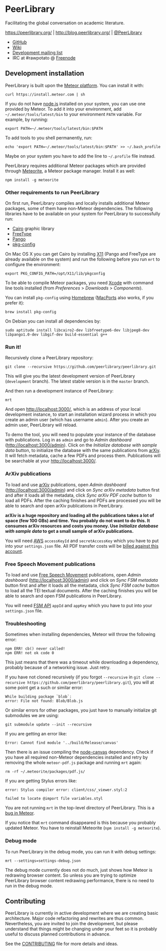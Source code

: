 PeerLibrary
===========

Facilitating the global conversation on academic literature.

https://peerlibrary.org/ | http://blog.peerlibrary.org/ | [@PeerLibrary](https://twitter.com/PeerLibrary)

* [GitHub](https://github.com/peerlibrary/peerlibrary)
* [Wiki](https://github.com/peerlibrary/peerlibrary/wiki)
* [Development mailing list](http://lists.peerlibrary.org/lists/info/dev)
* IRC at #rawpotato @ [Freenode](http://freenode.net/)

Development installation
------------------------

PeerLibrary is built upon the [Meteor platform](http://www.meteor.com/). You can install it with:

    curl https://install.meteor.com | sh

If you do not have [node.js](http://nodejs.org) installed on your system, you can use one
provided by Meteor. To add it into your environment, add `~/.meteor/tools/latest/bin` to
your environment `PATH` variable. For example, by running:

    export PATH=~/.meteor/tools/latest/bin:$PATH

To add tools to you shell permanently, run:

    echo 'export PATH=~/.meteor/tools/latest/bin:$PATH' >> ~/.bash_profile

Maybe on your system you have to add the line to `~/.profile` file instead.

PeerLibrary requires additional Meteor packages which are provided through
[Meteorite](http://oortcloud.github.com/meteorite/), a Meteor package manager.
Install it as well:

    npm install -g meteorite
    
### Other requirements to run PeerLibrary ###

On first run, PeerLibrary compiles and locally installs additional Meteor packages,
some of them have non-Meteor dependencies. The following libraries have
to be available on your system for PeerLibrary to successfully run:

 * [Cairo](http://cairographics.org/) graphic library
 * [FreeType](http://www.freetype.org/)
 * [Pango](http://www.pango.org/)
 * [pkg-config](http://www.freedesktop.org/wiki/Software/pkg-config/)

On Mac OS X you can get Cairo by installing [X11](http://xquartz.macosforge.org/) (Pango
and FreeType are already available on the system) and run the following before you
run `mrt` to configure the environment:

    export PKG_CONFIG_PATH=/opt/X11/lib/pkgconfig

To be able to compile Meteor packages, you need [Xcode](https://developer.apple.com/xcode/)
with command line tools installed (from _Preferences_ > _Downloads_ > _Components_).

You can install `pkg-config` using [Homebrew](http://brew.sh/) ([MacPorts](https://www.macports.org/)
also works, if you prefer it):

    brew install pkg-config

On Debian you can install all dependencies by:

    sudo aptitude install libcairo2-dev libfreetype6-dev libjpeg8-dev libpango1.0-dev libgif-dev build-essential g++

### Run it! ###

Recursively clone a PeerLibrary repository:

    git clone --recursive https://github.com/peerlibrary/peerlibrary.git

This will give you the latest development version of PeerLibrary (`development` branch). The latest
stable version is in the `master` branch.

And then run a development instance of PeerLibrary:

    mrt

And open [http://localhost:3000/](http://localhost:3000/), which is an address of
your local development instance, to start an installation wizard process in which you
create an admin user (which has username `admin`). After you create an admin
user, PeerLibrary will reload.

To demo the tool, you will need to populate your instance of the database with publications.
Log in as `admin` and go to _Admin dashboard_ ([http://localhost:3000/admin](http://localhost:3000/admin)).
Click on the _Initialize database with sample data_ button, to initialize the database with
the same publications from [arXiv](http://arxiv.org/). It will fetch metadata, cache a few PDFs
and process them. Publications will be searchable at your [http://localhost:3000/](http://localhost:3000/).

### ArXiv publications ###

To load and use [arXiv](http://arxiv.org/) publications, open _Admin dashboard_
([http://localhost:3000/admin](http://localhost:3000/admin)) and click on _Sync arXiv metadata_
button first and after it loads all the metadata, click _Sync arXiv PDF cache_ button to load
all PDFs. After the caching finishes and PDFs are processed you will be able to search and open
arXiv publications in PeerLibrary.

**arXiv is a huge repository and loading all the publications takes a lot of space (few 100 GBs) and time.
You probably do not want to do this. It consumes arXiv resources and costs you money. Use _Initialize
database with sample data_ to get a small sample of arXiv publications.**

You will need [AWS](http://aws.amazon.com/) `accessKeyId` and `secretAccessKey` which you have to put into
your `settings.json` file. All PDF transfer costs will be [billed against this account](http://arxiv.org/help/bulk_data_s3).

### Free Speech Movement publications ###

To load and use [Free Speech Movement](http://bancroft.berkeley.edu/FSM/) publications, open _Admin dashboard_
([http://localhost:3000/admin](http://localhost:3000/admin)) and click on _Sync FSM metadata_ button first
and after it loads all the metadata, click _Sync FSM cache_ button to load all the TEI textual documents.
After the caching finishes you will be able to search and open FSM publications in PeerLibrary.

You will need [FSM API](http://digitalhumanities.berkeley.edu/hackfsm/api) `appId` and `appKey` which you
have to put into your `settings.json` file.

### Troubleshooting ###

Sometimes when installing dependencies, Meteor will throw the following error:

    npm ERR! cb() never called!
    npm ERR! not ok code 0

This just means that there was a timeout while downloading a dependency, probably because of
a networking issue. Just retry.

If you have not cloned recursively (if you forgot `--recursive` in `git clone --recursive https://github.com/peerlibrary/peerlibrary.git`), you will at some point get a such or similar error:

    While building package `blob`:
    error: File not found: Blob/Blob.js

Or similar errors for other packages, you just have to manually initialize git submodules we are using:

    git submodule update --init --recursive

If you are getting an error like:

    Error: Cannot find module '../build/Release/canvas'

Then there is an issue compiling the [node-canvas](https://github.com/LearnBoost/node-canvas) dependency. Check
if you have all required non-Meteor dependencies installed and retry by removing the whole `meteor-pdf.js` package
and running `mrt` again:

    rm -rf ~/.meteorite/packages/pdf.js/

If you are getting Stylus errors like:

    error: Stylus compiler error: client/css/_viewer.styl:2

    failed to locate @import file variables.styl

You are not running `mrt` in the top-level directory of PeerLibrary. This is a [bug in Meteor](https://github.com/meteor/meteor/issues/1655).

If you notice that `mrt` command disappeared is this because you probably updated Meteor.
You have to reinstall Meteorite (`npm install -g meteorite`).

### Debug mode ###

To run PeerLibrary in the debug mode, you can run it with debug settings:

    mrt --settings=settings-debug.json

The debug mode currently does not do much, just shows how Meteor is redrawing browser content. So unless
you are trying to optimize PeerLibrary browser content redrawing performance, there is no need to run in
the debug mode.

Contributing
------------

PeerLibrary is currently in active development where we are creating
basic architecture. Major code refactoring and rewrites are thus common.
Nevertheless, you are invited to join the development, but please understand
that things might be changing under your feet so it is probably useful to
discuss planned contributions in advance.

See the [CONTRIBUTING](https://github.com/peerlibrary/peerlibrary/blob/master/CONTRIBUTING.md) file for more
details and ideas.
